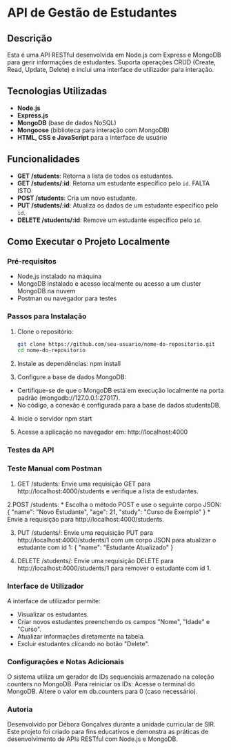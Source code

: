 # API de Gestão de Estudantes

## Descrição
Esta é uma API RESTful desenvolvida em Node.js com Express e MongoDB para gerir informações de estudantes. Suporta operações CRUD (Create, Read, Update, Delete) e inclui uma interface de utilizador para interação.



## Tecnologias Utilizadas
- **Node.js**
- **Express.js**
- **MongoDB** (base de dados NoSQL)
- **Mongoose** (biblioteca para interação com MongoDB)
- **HTML, CSS e JavaScript** para a interface de usuário

## Funcionalidades
- **GET /students**: Retorna a lista de todos os estudantes.
- **GET /students/:id**: Retorna um estudante específico pelo `id`. FALTA ISTO
- **POST /students**: Cria um novo estudante.
- **PUT /students/:id**: Atualiza os dados de um estudante específico pelo `id`.
- **DELETE /students/:id**: Remove um estudante específico pelo `id`.

## Como Executar o Projeto Localmente

### Pré-requisitos
- Node.js instalado na máquina
- MongoDB instalado e acesso localmente ou acesso a um cluster MongoDB na nuvem
- Postman ou navegador para testes

### Passos para Instalação
1. Clone o repositório:
   ```bash
   git clone https://github.com/seu-usuario/nome-do-repositorio.git
   cd nome-do-repositorio

2. Instale as dependências:
    npm install

3. Configure a base de dados MongoDB:
- Certifique-se de que o MongoDB está em execução localmente na porta padrão (mongodb://127.0.0.1:27017).
- No código, a conexão é configurada para a base de dados studentsDB.

4. Inicie o servidor
    npm start

5. Acesse a aplicação no navegador em:
     http://localhost:4000
    
### Testes da API

### Teste Manual com Postman
1. GET /students: 
    Envie uma requisição GET para http://localhost:4000/students e verifique a lista de estudantes.

2.POST /students:
     * Escolha o método POST e use o seguinte corpo JSON:
        {
            "name": "Novo Estudante",
            "age": 21,
            "study": "Curso de Exemplo"
        }
    * Envie a requisição para http://localhost:4000/students.

3. PUT /students/:
    Envie uma requisição PUT para http://localhost:4000/students/1 com um corpo JSON para atualizar o estudante com id 1:
        {
            "name": "Estudante Atualizado"
        }

4. DELETE /students/:
    Envie uma requisição DELETE para http://localhost:4000/students/1 para remover o estudante com id 1.


### Interface de Utilizador
A interface de utilizador permite:
- Visualizar os estudantes.
- Criar novos estudantes preenchendo os campos "Nome", "Idade" e "Curso".
- Atualizar informações diretamente na tabela.
- Excluir estudantes clicando no botão "Delete".


### Configurações e Notas Adicionais
O sistema utiliza um gerador de IDs sequenciais armazenado na coleção counters no MongoDB.
Para reiniciar os IDs:
Acesse o terminal do MongoDB.
Altere o valor em db.counters para 0 (caso necessário).

### Autoria
Desenvolvido por Débora Gonçalves durante a unidade curricular de SIR. Este projeto foi criado para fins educativos e demonstra as práticas de desenvolvimento de APIs RESTful com Node.js e MongoDB.

